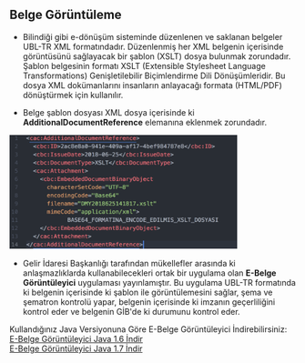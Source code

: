 ## Belge Görüntüleme
* Bilindiği gibi e-dönüşüm sisteminde düzenlenen ve saklanan belgeler UBL-TR XML formatındadır. Düzenlenmiş her XML belgenin içerisinde görüntüsünü sağlayacak bir şablon (XSLT) dosya bulunmak zorundadır. Şablon belgesinin formatı XSLT (Extensible Stylesheet Language Transformations) Genişletilebilir Biçimlendirme Dili Dönüşümleridir. Bu dosya XML dokümanlarını insanların anlayacağı formata (HTML/PDF) dönüştürmek için kullanılır.

* Belge şablon dosyası XML dosya içerisinde ki **AdditionalDocumentReference** elemanına eklenmek zorundadır.
<img src="/images/xslt_ekleme.png" height="200" width="400"/>

* Gelir İdaresi Başkanlığı tarafından mükellefler arasında ki anlaşmazlıklarda kullanabilecekleri ortak bir uygulama olan **E-Belge Görüntüleyici** uygulaması yayınlamıştır. Bu uygulama UBL-TR formatında ki belgenin içerisinde ki şablon ile görüntülemesini sağlar, şema ve şematron kontrolü yapar, belgenin içerisinde ki imzanın geçerliliğini kontrol eder ve belgenin GİB'de ki durumunu kontrol eder.

Kullandığınız Java Versiyonuna Göre E-Belge Görüntüleyici İndirebilirsiniz:
[E-Belge Görüntüleyici Java 1.6 İndir](http://www.efatura.gov.tr/EFaturaGoruntuleyici/Windows/EFaturaGoruntuleyici.jnlp)<br>
[E-Belge Görüntüleyici Java 1.7 İndir](http://www.efatura.gov.tr/EFaturaGoruntuleyici/Windows/Java17/EFaturaGoruntuleyici.jnlp)
